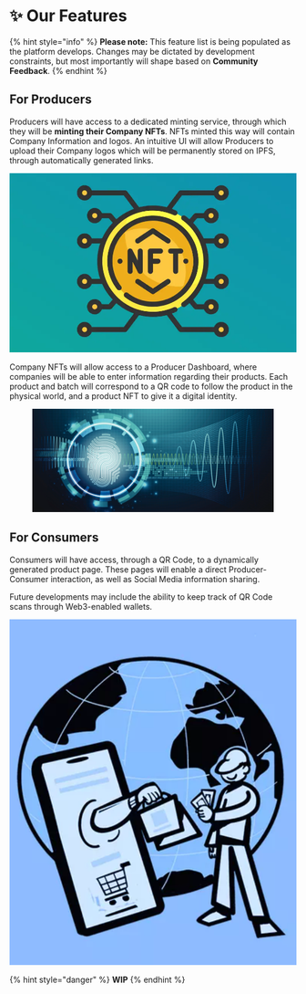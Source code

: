 # ✨ Our Features

{% hint style="info" %}
**Please note:** This feature list is being populated as the platform develops. Changes may be dictated by development constraints, but most importantly will shape based on **Community Feedback**.  &#x20;
{% endhint %}

## For Producers

Producers will have access to a dedicated minting service, through which they will be **minting their Company NFTs**. NFTs minted this way will contain Company Information and logos. An intuitive UI will allow Producers to upload their Company logos which will be permanently stored on IPFS, through automatically generated links.&#x20;

![](<../.gitbook/assets/Screenshot from 2023-10-15 12-51-59.png>)

Company NFTs will allow access to a Producer Dashboard, where companies will be able to enter information regarding their products. Each product and batch will correspond to a QR code to follow the product in the physical world, and a product NFT to give it a digital identity.&#x20;

<figure><img src="../.gitbook/assets/digital-identity-ICT-applications.png" alt=""><figcaption></figcaption></figure>

## For Consumers

Consumers will have access, through a QR Code, to a dynamically generated product page. These pages will enable a direct Producer-Consumer interaction, as well as Social Media information sharing.&#x20;

Future developments may include the ability to keep track of QR Code scans through Web3-enabled wallets.&#x20;

![](<../.gitbook/assets/Screenshot from 2023-10-15 12-41-38.png>)

{% hint style="danger" %}
**WIP**
{% endhint %}
